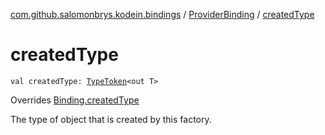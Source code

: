 [com.github.salomonbrys.kodein.bindings](../index.md) / [ProviderBinding](index.md) / [createdType](.)

# createdType

`val createdType: `[`TypeToken`](../../com.github.salomonbrys.kodein/-type-token/index.md)`<out T>`

Overrides [Binding.createdType](../-binding/created-type.md)

The type of object that is created by this factory.

